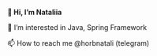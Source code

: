 
**👋 Hi, I’m Nataliia**

👀 I’m interested in Java, Spring Framework

📫 How to reach me @horbnatali (telegram)
